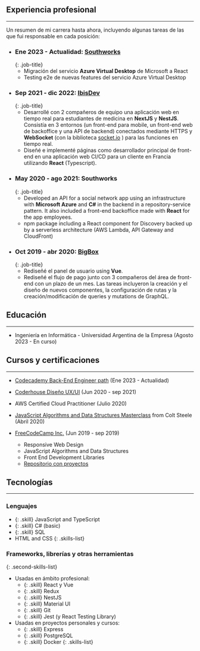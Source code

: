 ## Experiencia profesional
---

Un resumen de mi carrera hasta ahora, incluyendo algunas tareas de las que fui responsable en cada posición:

- ### Ene 2023 - Actualidad: **[Southworks](https://www.southworks.com/)**
  {: .job-title}
  - Migración del servicio **Azure Virtual Desktop** de Microsoft a React
  - Testing e2e de nuevas features del servicio Azure Virtual Desktop
- ### Sep 2021 - dic 2022: **[IbisDev](https://ibisdev.tech/)**
  {: .job-title}
  - Desarrollé con 2 compañeros de equipo una aplicación web en tiempo real para estudiantes de medicina en **NextJS** y **NestJS**. Consistía en 3 entornos (un front-end para mobile, un front-end web de backoffice y una API de backend) conectados mediante HTTPS y **WebSocket** (con la biblioteca [socket.io](https://socket.io/) ) para las funciones en tiempo real.
  - Diseñé e implementé páginas como desarrollador principal de front-end en una aplicación web CI/CD para un cliente en Francia utilizando **React** (Typescript).
- ### May 2020 - ago 2021: **Southworks**
  {: .job-title}
  - Developed an API for a social network app using an infrastructure with **Microsoft Azure** and **C#** in the backend in a repository-service pattern. It also included a front-end backoffice made with **React** for the app employees.
  - npm package including a React component for Discovery backed up by a serverless architecture (AWS Lambda, API Gateway and CloudFront)
- ### Oct 2019 - abr 2020: **[BigBox](https://www.bigbox.com.ar/)**
  {: .job-title}
  - Rediseñé el panel de usuario using **Vue**.
  - Rediseñé el flujo de pago junto con 3 compañeros del área de front-end con un plazo de un mes. Las tareas incluyeron la creación y el diseño de nuevos componentes, la configuración de rutas y la creación/modificación de queries y mutations de GraphQL.

## Educación
---

- Ingeniería en Informática - Universidad Argentina de la Empresa (Agosto 2023 - En curso)

## Cursos y certificaciones
---

- [Codecademy Back-End Engineer path](https://www.codecademy.com/learn/paths/back-end-engineer-career-path) (Ene 2023 - Actualidad)

- [Coderhouse Diseño UX/UI](https://www.coderhouse.com/online/ux-ui-online) (Jun 2020 - sep 2021)

- AWS Certified Cloud Practitioner (Julio 2020)

- [JavaScript Algorithms and Data Structures Masterclass](https://www.udemy.com/course/js-algorithms-and-data-structures-masterclass/) from Colt Steele (Abril 2020)

- [FreeCodeCamp Inc.](https://www.freecodecamp.org/learn) (Jun 2019 - sep 2019)
  - Responsive Web Design
  - JavaScript Algorithms and Data Structures
  - Front End Development Libraries
  - [Repositorio con proyectos](https://github.com/lezojeda/freecodecamp-front-end-libraries)

## Tecnologías
---
### **Lenguajes**
  * {: .skill} JavaScript and TypeScript
  * {: .skill} C# (basic)
  * {: .skill} SQL
  * HTML and CSS
{: .skills-list}

### **Frameworks, librerías y otras herramientas**
{: .second-skills-list}
  - Usadas en ámbito profesional:
    * {: .skill} React y Vue
    * {: .skill} Redux
    * {: .skill} NestJS
    * {: .skill} Material UI
    * {: .skill} Git
    * {: .skill} Jest (y React Testing Library)
  - Usadas en proyectos personales y cursos:
    * {: .skill} Express
    * {: .skill} PostgreSQL
    * {: .skill} Docker
{: .skills-list}